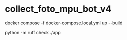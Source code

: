 # collect_foto_mpu_bot_v4


docker compose -f docker-compose.local.yml up --build

python -m ruff check ./app